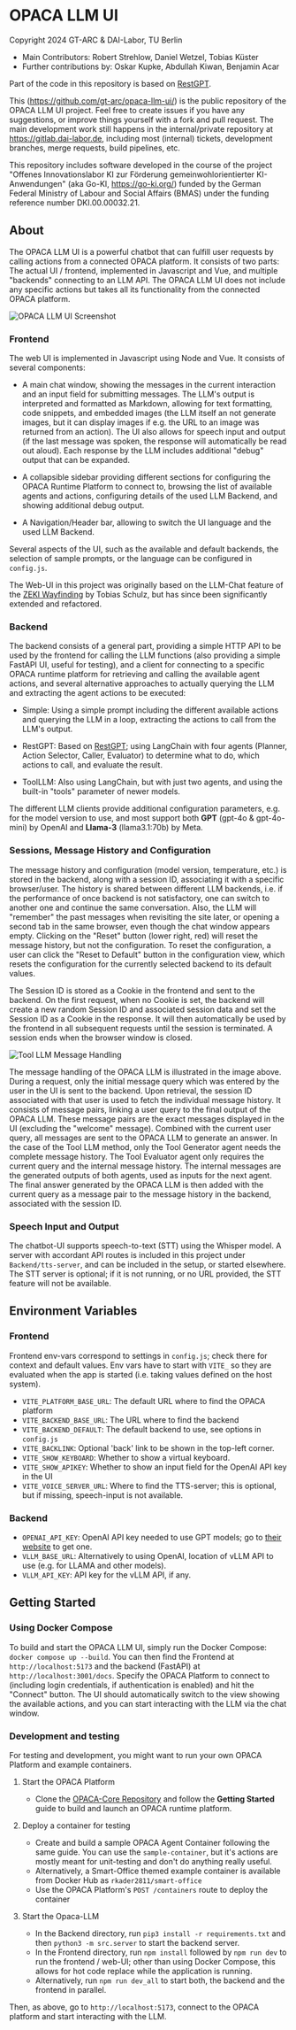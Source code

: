 # OPACA LLM UI

Copyright 2024 GT-ARC & DAI-Labor, TU Berlin

* Main Contributors: Robert Strehlow, Daniel Wetzel, Tobias Küster
* Further contributions by: Oskar Kupke, Abdullah Kiwan, Benjamin Acar

Part of the code in this repository is based on [RestGPT](https://github.com/Yifan-Song793/RestGPT).

This (https://github.com/gt-arc/opaca-llm-ui/) is the public repository of the OPACA LLM UI project. Feel free to create issues if you have any suggestions, or improve things yourself with a fork and pull request. The main development work still happens in the internal/private repository at https://gitlab.dai-labor.de, including most (internal) tickets, development branches, merge requests, build pipelines, etc.

This repository includes software developed in the course of the project "Offenes Innovationslabor KI zur Förderung gemeinwohlorientierter KI-Anwendungen" (aka Go-KI, https://go-ki.org/) funded by the German Federal Ministry of Labour and Social Affairs (BMAS) under the funding reference number DKI.00.00032.21.


## About

The OPACA LLM UI is a powerful chatbot that can fulfill user requests by calling actions from a connected OPACA platform. It consists of two parts: The actual UI / frontend, implemented in Javascript and Vue, and multiple "backends" connecting to an LLM API. The OPACA LLM UI does not include any specific actions but takes all its functionality from the connected OPACA platform.

![OPACA LLM UI Screenshot](resources/opaca-llm-ui.png)


### Frontend

The web UI is implemented in Javascript using Node and Vue. It consists of several components:

* A main chat window, showing the messages in the current interaction and an input field for submitting messages. The LLM's output is interpreted and formatted as Markdown, allowing for text formatting, code snippets, and embedded images (the LLM itself an not generate images, but it can display images if e.g. the URL to an image was returned from an action). The UI also allows for speech input and output (if the last message was spoken, the response will automatically be read out aloud). Each response by the LLM includes additional "debug" output that can be expanded.

* A collapsible sidebar providing different sections for configuring the OPACA Runtime Platform to connect to, browsing the list of available agents and actions, configuring details of the used LLM Backend, and showing additional debug output.

* A Navigation/Header bar, allowing to switch the UI language and the used LLM Backend.

Several aspects of the UI, such as the available and default backends, the selection of sample prompts, or the language can be configured in `config.js`.

The Web-UI in this project was originally based on the LLM-Chat feature of the [ZEKI Wayfinding](https://gitlab.dai-labor.de/smart-space/wayfindingzeki) by Tobias Schulz, but has since been significantly extended and refactored.

### Backend

The backend consists of a general part, providing a simple HTTP API to be used by the frontend for calling the LLM functions (also providing a simple FastAPI UI, useful for testing), and a client for connecting to a specific OPACA runtime platform for retrieving and calling the available agent actions, and several alternative approaches to actually querying the LLM and extracting the agent actions to be executed: 

* Simple: Using a simple prompt including the different available actions and querying the LLM in a loop, extracting the actions to call from the LLM's output.

* RestGPT: Based on [RestGPT](https://github.com/Yifan-Song793/RestGPT); using LangChain with four agents (Planner, Action Selector, Caller, Evaluator) to determine what to do, which actions to call, and evaluate the result.

* ToolLLM: Also using LangChain, but with just two agents, and using the built-in "tools" parameter of newer models.

The different LLM clients provide additional configuration parameters, e.g. for the model version to use, and most support both **GPT** (gpt-4o & gpt-4o-mini) by OpenAI and **Llama-3** (llama3.1:70b) by Meta.

### Sessions, Message History and Configuration

The message history and configuration (model version, temperature, etc.) is stored in the backend, along with a session ID, associating it with a specific browser/user. The history is shared between different LLM backends, i.e. if the performance of once backend is not satisfactory, one can switch to another one and continue the same conversation. Also, the LLM will "remember" the past messages when revisiting the site later, or opening a second tab in the same browser, even though the chat window appears empty. Clicking on the "Reset" button (lower right, red) will reset the message history, but not the configuration. To reset the configuration, a user can click the "Reset to Default" button in the configuration view, which resets the configuration for the currently selected backend to its default values.

The Session ID is stored as a Cookie in the frontend and sent to the backend. On the first request, when no Cookie is set, the backend will create a new random Session ID and associated session data and set the Session ID as a Cookie in the response. It will then automatically be used by the frontend in all subsequent requests until the session is terminated. A session ends when the browser window is closed.

![Tool LLM Message Handling](resources/Tool-LLM-Messages.png)

The message handling of the OPACA LLM is illustrated in the image above. During a request, only the initial message query which was entered by the user in the UI is sent to the backend. Upon retrieval, the session ID associated with that user is used to fetch the individual message history. It consists of message pairs, linking a user query to the final output of the OPACA LLM. These message pairs are the exact messages displayed in the UI (excluding the "welcome" message). Combined with the current user query, all messages are sent to the OPACA LLM to generate an answer. In the case of the Tool LLM method, only the Tool Generator agent needs the complete message history. The Tool Evaluator agent only requires the current query and the internal message history. The internal messages are the generated outputs of both agents, used as inputs for the next agent. The final answer generated by the OPACA LLM is then added with the current query as a message pair to the message history in the backend, associated with the session ID.

### Speech Input and Output

The chatbot-UI supports speech-to-text (STT) using the Whisper model. A server with accordant API routes is included in this project under `Backend/tts-server`, and can be included in the setup, or started elsewhere. The STT server is optional; if it is not running, or no URL provided, the STT feature will not be available.


## Environment Variables

### Frontend

Frontend env-vars correspond to settings in `config.js`; check there for context and default values. Env vars have to start with `VITE_` so they are evaluated when the app is started (i.e. taking values defined on the host system).

* `VITE_PLATFORM_BASE_URL`: The default URL where to find the OPACA platform
* `VITE_BACKEND_BASE_URL`: The URL where to find the backend
* `VITE_BACKEND_DEFAULT`: The default backend to use, see options in `config.js`
* `VITE_BACKLINK`: Optional 'back' link to be shown in the top-left corner.
* `VITE_SHOW_KEYBOARD`: Whether to show a virtual keyboard.
* `VITE_SHOW_APIKEY`: Whether to show an input field for the OpenAI API key in the UI
* `VITE_VOICE_SERVER_URL`: Where to find the TTS-server; this is optional, but if missing, speech-input is not available.

### Backend

* `OPENAI_API_KEY`: OpenAI API key needed to use GPT models; go to [their website](https://platform.openai.com) to get one.
* `VLLM_BASE_URL`: Alternatively to using OpenAI, location of vLLM API to use (e.g. for LLAMA and other models).
* `VLLM_API_KEY`: API key for the vLLM API, if any.

## Getting Started

### Using Docker Compose

To build and start the OPACA LLM UI, simply run the Docker Compose: `docker compose up --build`. You can then find the Frontend at `http://localhost:5173` and the backend (FastAPI) at `http://localhost:3001/docs`. Specify the OPACA Platform to connect to (including login credentials, if authentication is enabled) and hit the "Connect" button. The UI should automatically switch to the view showing the available actions, and you can start interacting with the LLM via the chat window.

### Development and testing

For testing and development, you might want to run your own OPACA Platform and example containers.

1. Start the OPACA Platform

   * Clone the [OPACA-Core Repository](https://github.com/GT-ARC/opaca-core) and follow the **Getting Started** guide to build and launch an OPACA runtime platform.

2. Deploy a container for testing
   * Create and build a sample OPACA Agent Container following the same guide. You can use the `sample-container`, but it's actions are mostly meant for unit-testing and don't do anything really useful.
    * Alternatively, a Smart-Office themed example container is available from Docker Hub as `rkader2811/smart-office`
    * Use the OPACA Platform's `POST /containers` route to deploy the container

3. Start the Opaca-LLM

   * In the Backend directory, run `pip3 install -r requirements.txt` and then `python3 -m src.server` to start the backend server.
   * In the Frontend directory, run `npm install` followed by `npm run dev` to run the frontend / web-UI; other than using Docker Compose, this allows for hot code replace while the application is running.
   * Alternatively, run `npm run dev_all` to start both, the backend and the frontend in parallel.

Then, as above, go to `http://localhost:5173`, connect to the OPACA platform and start interacting with the LLM.
